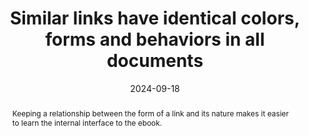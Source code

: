 ---
N: "133"
Rubrique: Links
title: Similar links have identical colors, forms and behaviors in all documents
abstract: Keeping a relationship between the form of a link and its nature makes it easier to learn the internal interface to the ebook.
categories:
  - Links
agrege: O4133-E041
opquast: 4 133
indiceebook: "41"
description: "041"
before: "040"
weight: "41"
after: "042"
actif: "1"
layout: rules
date: 2024-09-18
tags:
  - Accessibility
  - Readability
  - Usability
objectif:
  - Improve the identification of the links and their respective functions.
Meo:
  - Apply common styling, colour, grease, case and underscore properties to the same nature set of links.
Controle:
  - Throughout the ebook, check that links of the same nature (links along the text, references to notes, social networks, etc. have visually similar representations throughout the ebook.
epubcheck: null
ace: null
humancheck: true
ReadiumGoToolkit: null
Source:
  - Opquast
Referentiel:
  - ""
steps:
  - Design
  - Editorial
---